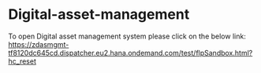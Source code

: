 # Digital-asset-management
To open Digital asset management system please click on the below link:
https://zdasmgmt-tf8120dc645cd.dispatcher.eu2.hana.ondemand.com/test/flpSandbox.html?hc_reset
